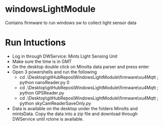 # windowsLightModule
Contains firmware to run windows sw to collect light sensor data 


# Run Intuctions 
- Log in through DWService: Mints Light Sensing Unit   
- Make sure the time is in GMT 
- On the desktop double click on Minolta data parser and press enter 
- Open 3 powershells and run the following
  - cd .\Desktop\gitHubRepos\WindowsLightModule\firmware\xu4Mqtt ; python nanoReader.py 0
  - cd .\Desktop\gitHubRepos\WindowsLightModule\firmware\xu4Mqtt ; python GPSReader.py
  - cd .\Desktop\gitHubRepos\WindowsLightModule\firmware\xu4Mqtt ; python skyCamReaderSaveOnly.py
- Data is available on the desktop under the folders Minolts and mintsData. Copy the data into a zip file and download through DWService until rclone is available. 
